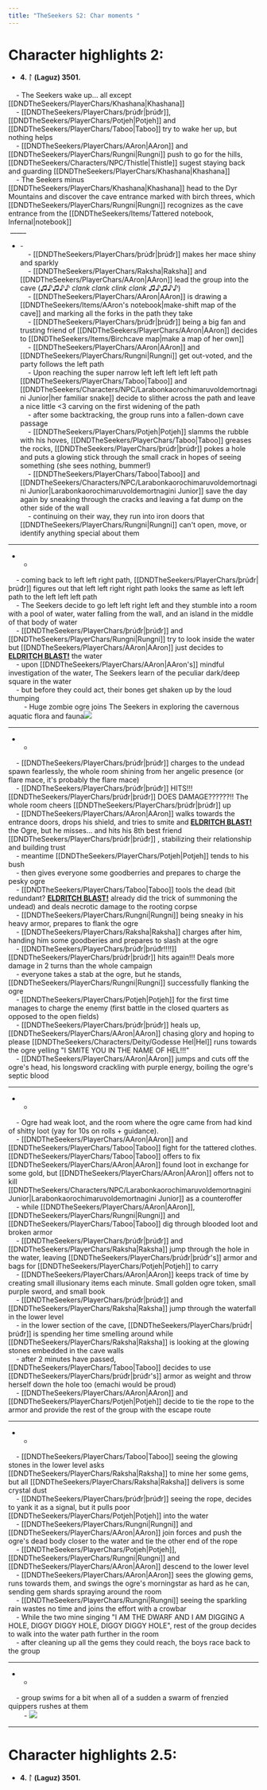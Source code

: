 ```yaml
---
title: "TheSeekers S2: Char moments "  
---
```


# Character highlights 2:

- #### 4. ᛚ (Laguz) 3501.  
    - The Seekers wake up... all except [[DNDTheSeekers/PlayerChars/Khashana|Khashana]]   
    - [[DNDTheSeekers/PlayerChars/þrúđr|þrúđr]], [[DNDTheSeekers/PlayerChars/Potjeh|Potjeh]] and [[DNDTheSeekers/PlayerChars/Taboo|Taboo]] try to wake her up, but nothing helps  
    - [[DNDTheSeekers/PlayerChars/AAron|AAron]] and [[DNDTheSeekers/PlayerChars/Rungni|Rungni]] push to go for the hills, [[DNDTheSeekers/Characters/NPC/Thistle|Thistle]] sugest staying back and guarding [[DNDTheSeekers/PlayerChars/Khashana|Khashana]]  
    - The Seekers minus [[DNDTheSeekers/PlayerChars/Khashana|Khashana]] head to the Dyr Mountains and discover the cave entrance marked with birch threes, which [[DNDTheSeekers/PlayerChars/Rungni|Rungni]] recognizes as the cave entrance from the [[DNDTheSeekers/Items/Tattered notebook, Infernal|notebook]]   
 _____  
- -   
    - [[DNDTheSeekers/PlayerChars/þrúđr|þrúđr]] makes her mace shiny and sparkly  
    - [[DNDTheSeekers/PlayerChars/Raksha|Raksha]] and [[DNDTheSeekers/PlayerChars/AAron|AAron]] lead the group into the cave (♫♪♫♪♪ *clank clank clink clank* ♫♪♫♪♪)  
    - [[DNDTheSeekers/PlayerChars/AAron|AAron]] is drawing a [[DNDTheSeekers/Items/AAron's notebook|make-shift map of the cave]] and marking all the forks in the path they take  
    - [[DNDTheSeekers/PlayerChars/þrúđr|þrúđr]] being a big fan and trusting friend of [[DNDTheSeekers/PlayerChars/AAron|AAron]] decides to [[DNDTheSeekers/Items/Birchcave map|make a map of her own]]  
    - [[DNDTheSeekers/PlayerChars/AAron|AAron]] and [[DNDTheSeekers/PlayerChars/Rungni|Rungni]] get out-voted, and the party follows the left path  
    - Upon reaching the super narrow left left left left left path [[DNDTheSeekers/PlayerChars/Taboo|Taboo]] and [[DNDTheSeekers/Characters/NPC/Larabonkaorochimaruvoldemortnagini Junior|her familiar snake]] decide to slither across the path and leave a nice little <3 carving on the first widening of the path  
    - after some backtracking, the group runs into a fallen-down cave passage  
    - [[DNDTheSeekers/PlayerChars/Potjeh|Potjeh]] slamms the rubble with his hoves, [[DNDTheSeekers/PlayerChars/Taboo|Taboo]] greases the rocks, [[DNDTheSeekers/PlayerChars/þrúđr|þrúđr]] pokes a hole and puts a glowing stick through the small crack in hopes of seeing something (she sees nothing, bummer!)  
    - [[DNDTheSeekers/PlayerChars/Taboo|Taboo]] and [[DNDTheSeekers/Characters/NPC/Larabonkaorochimaruvoldemortnagini Junior|Larabonkaorochimaruvoldemortnagini Junior]] save the day again by sneaking through the cracks and leaving a fat dump on the other side of the wall  
    - continuing on their way, they run into iron doors that [[DNDTheSeekers/PlayerChars/Rungni|Rungni]] can't open, move, or identify anything special about them  
___  
- -  
    - coming back to left left right path, [[DNDTheSeekers/PlayerChars/þrúđr|þrúđr]] figures out that left left right right path looks the same as left left path to the left left left path  
    - The Seekers decide to go left left right left and they stumble into a room with a pool of water, water falling from the wall, and an island in the middle of that body of water  
    - [[DNDTheSeekers/PlayerChars/þrúđr|þrúđr]] and [[DNDTheSeekers/PlayerChars/Rungni|Rungni]] try to look inside the water but [[DNDTheSeekers/PlayerChars/AAron|AAron]] just decides to **[ELDRITCH BLAST!]( )** the water  
    - upon [[DNDTheSeekers/PlayerChars/AAron|AAron's]] mindful investigation of the water, The Seekers learn of the peculiar dark/deep square in the water  
    - but before they could act, their bones get shaken up by the loud thumping  
        - Huge zombie ogre joins The Seekers in exploring the cavernous aquatic flora and fauna![](DNDTheSeekers/images/zombieogre.png)  
___  
- -  
    - [[DNDTheSeekers/PlayerChars/þrúđr|þrúđr]] charges to the undead spawn fearlessly, the whole room shining from her angelic presence (or flare mace, it's probably the flare mace)  
    - [[DNDTheSeekers/PlayerChars/þrúđr|þrúđr]] HITS!!! [[DNDTheSeekers/PlayerChars/þrúđr|þrúđr]] DOES DAMAGE??????!! The whole room cheers [[DNDTheSeekers/PlayerChars/þrúđr|þrúđr]] up   
    - [[DNDTheSeekers/PlayerChars/AAron|AAron]] walks towards the entrance doors, drops his shield, and tries to smite and **[ELDRITCH BLAST!]( )** the Ogre, but he misses... and hits his 8th best friend [[DNDTheSeekers/PlayerChars/þrúđr|þrúđr]] , stabilizing their relationship and building trust  
    - meantime [[DNDTheSeekers/PlayerChars/Potjeh|Potjeh]] tends to his bush  
    - then gives everyone some goodberries and prepares to charge the pesky ogre  
    - [[DNDTheSeekers/PlayerChars/Taboo|Taboo]] tools the dead (bit redundant? **[ELDRITCH BLAST!]( )** already did the trick of summoning the undead) and deals necrotic damage to the rooting corpse   
    - [[DNDTheSeekers/PlayerChars/Rungni|Rungni]] being sneaky in his heavy armor, prepares to flank the ogre  
    - [[DNDTheSeekers/PlayerChars/Raksha|Raksha]] charges after him, handing him some goodberies and prepares to slash at the ogre  
    - [[DNDTheSeekers/PlayerChars/þrúđr|þrúđr!!!!]] [[DNDTheSeekers/PlayerChars/þrúđr|þrúđr]] hits again!!! Deals more damage in 2 turns than the whole campaign  
    - everyone takes a stab at the ogre, but he stands, [[DNDTheSeekers/PlayerChars/Rungni|Rungni]] successfully flanking the ogre   
    - [[DNDTheSeekers/PlayerChars/Potjeh|Potjeh]] for the first time manages to charge the enemy (first battle in the closed quarters as opposed to the open fields)  
    - [[DNDTheSeekers/PlayerChars/þrúđr|þrúđr]] heals up, [[DNDTheSeekers/PlayerChars/AAron|AAron]] chasing glory and hoping to please [[DNDTheSeekers/Characters/Deity/Godesse Hel|Hel]] runs towards the ogre yelling "I SMITE YOU IN THE NAME OF HEL!!!"  
    - [[DNDTheSeekers/PlayerChars/AAron|AAron]] jumps and cuts off the ogre's head, his longsword crackling with purple energy, boiling the ogre's septic blood  
___  
- -  
    - Ogre had weak loot, and the room where the ogre came from had kind of shitty loot (yay for 10s on rolls + guidance).  
    - [[DNDTheSeekers/PlayerChars/AAron|AAron]] and [[DNDTheSeekers/PlayerChars/Taboo|Taboo]] fight for the tattered clothes. [[DNDTheSeekers/PlayerChars/Taboo|Taboo]] offers to fix [[DNDTheSeekers/PlayerChars/AAron|AAron]] found loot in exchange for some gold, but [[DNDTheSeekers/PlayerChars/AAron|AAron]] offers not to kill [[DNDTheSeekers/Characters/NPC/Larabonkaorochimaruvoldemortnagini Junior|Larabonkaorochimaruvoldemortnagini Junior]] as a counteroffer  
    - while [[DNDTheSeekers/PlayerChars/AAron|AAron]], [[DNDTheSeekers/PlayerChars/Rungni|Rungni]] and [[DNDTheSeekers/PlayerChars/Taboo|Taboo]] dig through blooded loot and broken armor  
    - [[DNDTheSeekers/PlayerChars/þrúđr|þrúđr]] and [[DNDTheSeekers/PlayerChars/Raksha|Raksha]] jump through the hole in the water, leaving [[DNDTheSeekers/PlayerChars/þrúđr|þrúđr's]] armor and bags for [[DNDTheSeekers/PlayerChars/Potjeh|Potjeh]] to carry  
    - [[DNDTheSeekers/PlayerChars/AAron|AAron]] keeps track of time by creating small illusionary items each minute. Small golden ogre token, small purple sword, and small book  
    - [[DNDTheSeekers/PlayerChars/þrúđr|þrúđr]] and [[DNDTheSeekers/PlayerChars/Raksha|Raksha]] jump through the waterfall in the lower level  
    - in the lower section of the cave, [[DNDTheSeekers/PlayerChars/þrúđr|þrúđr]] is spending her time smelling around while [[DNDTheSeekers/PlayerChars/Raksha|Raksha]] is looking at the glowing stones embedded in the cave walls  
    - after 2 minutes have passed, [[DNDTheSeekers/PlayerChars/Taboo|Taboo]] decides to use [[DNDTheSeekers/PlayerChars/þrúđr|þrúđr's]] armor as weight and throw herself down the hole too (emachi would be proud)  
    - [[DNDTheSeekers/PlayerChars/AAron|AAron]] and [[DNDTheSeekers/PlayerChars/Potjeh|Potjeh]] decide to tie the rope to the armor and provide the rest of the group with the escape route  
___  
- -  
    - [[DNDTheSeekers/PlayerChars/Taboo|Taboo]] seeing the glowing stones in the lower level asks [[DNDTheSeekers/PlayerChars/Raksha|Raksha]] to mine her some gems, but all [[DNDTheSeekers/PlayerChars/Raksha|Raksha]] delivers is some crystal dust  
    - [[DNDTheSeekers/PlayerChars/þrúđr|þrúđr]] seeing the rope, decides to yank it as a signal, but it pulls poor [[DNDTheSeekers/PlayerChars/Potjeh|Potjeh]] into the water  
    - [[DNDTheSeekers/PlayerChars/Rungni|Rungni]] and [[DNDTheSeekers/PlayerChars/AAron|AAron]] join forces and push the ogre's dead body closer to the water and tie the other end of the rope  
    - [[DNDTheSeekers/PlayerChars/Potjeh|Potjeh]], [[DNDTheSeekers/PlayerChars/Rungni|Rungni]] and [[DNDTheSeekers/PlayerChars/AAron|AAron]] descend to the lower level  
    - [[DNDTheSeekers/PlayerChars/AAron|AAron]] sees the glowing gems, runs towards them, and swings the ogre's morningstar as hard as he can, sending gem shards spraying around the room  
    - [[DNDTheSeekers/PlayerChars/Rungni|Rungni]] seeing the sparkling rain wastes no time and joins the effort with a crowbar   
    - While the two mine singing "I AM THE DWARF AND I AM DIGGING A HOLE, DIGGY DIGGY HOLE, DIGGY DIGGY HOLE", rest of the group decides to walk into the water path further in the room  
    - after cleaning up all the gems they could reach, the boys race back to the group  
___  
- -  
    - group swims for a bit when all of a sudden a swarm of frenzied quippers rushes at them  
        - ![](DNDTheSeekers/images/swarmquippers.png)  
___

# Character highlights 2.5:

- #### 4. ᛚ (Laguz) 3501.